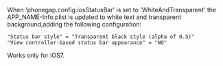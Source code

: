 When 'phonegap.config.iosStatusBar' is set to 'WhiteAndTransparent' the APP_NAME-Info.plist is updated to white text and transparent background,adding the following configuration:

    "Status bar style" = "Transparent black style (alpha of 0.5)"
    "View controller-based status bar appearance" = "NO"

Works only for iOS7.
